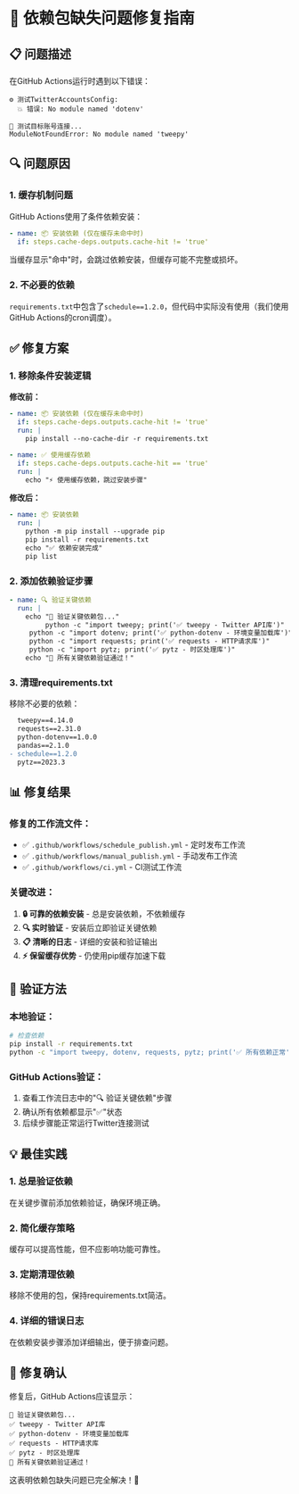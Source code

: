 # 🔧 依赖包缺失问题修复指南

## 📋 问题描述

在GitHub Actions运行时遇到以下错误：
```
⚙️ 测试TwitterAccountsConfig:
  💥 错误: No module named 'dotenv'

🧪 测试目标账号连接...
ModuleNotFoundError: No module named 'tweepy'
```

## 🔍 问题原因

### 1. 缓存机制问题
GitHub Actions使用了条件依赖安装：
```yaml
- name: 📦 安装依赖 (仅在缓存未命中时)
  if: steps.cache-deps.outputs.cache-hit != 'true'
```

当缓存显示"命中"时，会跳过依赖安装，但缓存可能不完整或损坏。

### 2. 不必要的依赖
`requirements.txt`中包含了`schedule==1.2.0`，但代码中实际没有使用（我们使用GitHub Actions的cron调度）。

## ✅ 修复方案

### 1. 移除条件安装逻辑

**修改前：**
```yaml
- name: 📦 安装依赖 (仅在缓存未命中时)
  if: steps.cache-deps.outputs.cache-hit != 'true'
  run: |
    pip install --no-cache-dir -r requirements.txt

- name: ✅ 使用缓存依赖
  if: steps.cache-deps.outputs.cache-hit == 'true'
  run: |
    echo "⚡ 使用缓存依赖，跳过安装步骤"
```

**修改后：**
```yaml
- name: 📦 安装依赖
  run: |
    python -m pip install --upgrade pip
    pip install -r requirements.txt
    echo "✅ 依赖安装完成"
    pip list
```

### 2. 添加依赖验证步骤

```yaml
- name: 🔍 验证关键依赖
  run: |
    echo "🧪 验证关键依赖包..."
         python -c "import tweepy; print('✅ tweepy - Twitter API库')"
     python -c "import dotenv; print('✅ python-dotenv - 环境变量加载库')"
     python -c "import requests; print('✅ requests - HTTP请求库')"
     python -c "import pytz; print('✅ pytz - 时区处理库')"
    echo "🎉 所有关键依赖验证通过！"
```

### 3. 清理requirements.txt

移除不必要的依赖：
```diff
  tweepy==4.14.0
  requests==2.31.0
  python-dotenv==1.0.0
  pandas==2.1.0
- schedule==1.2.0
  pytz==2023.3
```

## 📊 修复结果

### 修复的工作流文件：
- ✅ `.github/workflows/schedule_publish.yml` - 定时发布工作流
- ✅ `.github/workflows/manual_publish.yml` - 手动发布工作流  
- ✅ `.github/workflows/ci.yml` - CI测试工作流

### 关键改进：
1. **🔒 可靠的依赖安装** - 总是安装依赖，不依赖缓存
2. **🔍 实时验证** - 安装后立即验证关键依赖
3. **📋 清晰的日志** - 详细的安装和验证输出
4. **⚡ 保留缓存优势** - 仍使用pip缓存加速下载

## 🚀 验证方法

### 本地验证：
```bash
# 检查依赖
pip install -r requirements.txt
python -c "import tweepy, dotenv, requests, pytz; print('✅ 所有依赖正常')"
```

### GitHub Actions验证：
1. 查看工作流日志中的"🔍 验证关键依赖"步骤
2. 确认所有依赖都显示"✅"状态
3. 后续步骤能正常运行Twitter连接测试

## 💡 最佳实践

### 1. 总是验证依赖
在关键步骤前添加依赖验证，确保环境正确。

### 2. 简化缓存策略
缓存可以提高性能，但不应影响功能可靠性。

### 3. 定期清理依赖
移除不使用的包，保持requirements.txt简洁。

### 4. 详细的错误日志
在依赖安装步骤添加详细输出，便于排查问题。

## 🎯 修复确认

修复后，GitHub Actions应该显示：
```
🧪 验证关键依赖包...
✅ tweepy - Twitter API库
✅ python-dotenv - 环境变量加载库
✅ requests - HTTP请求库
✅ pytz - 时区处理库
🎉 所有关键依赖验证通过！
```

这表明依赖包缺失问题已完全解决！🎉 